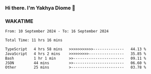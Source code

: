 ### Hi there. I'm Yakhya Diome 👋

### WAKATIME
<!--START_SECTION:waka-->

```txt
From: 10 September 2024 - To: 16 September 2024

Total Time: 11 hrs 16 mins

TypeScript   4 hrs 58 mins   >>>>>>>>>>>--------------   44.13 %
JavaScript   4 hrs 2 mins    >>>>>>>>>----------------   35.85 %
Bash         1 hr 1 min      >>-----------------------   09.11 %
JSON         44 mins         >>-----------------------   06.60 %
Other        25 mins         >------------------------   03.78 %
```

<!--END_SECTION:waka-->
